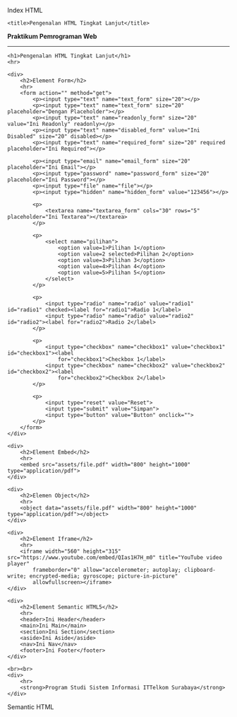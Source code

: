 Index HTML
<!DOCTYPE html>
<html>

<head>
    <meta charset="UTF-8">
    <meta http-equiv="X-UA-Compatible" content="IE=edge">
    <meta name="viewport" content="width=device-width, initial-scale=1.0">
    <meta name="author" content="Adzanil Rachmadhi">
    <meta name="keyword" content="Belajar HTML, Belajar Web">
    <meta name="description" content="Praktikum modul 2">
    <meta name="robots" content="index, follow">

    <title>Pengenalan HTML Tingkat Lanjut</title>
</head>

<body>
    <strong>Praktikum Pemrograman Web</strong>
    <hr>

    <h1>Pengenalan HTML Tingkat Lanjut</h1>
    <hr>

    <div>
        <h2>Element Form</h2>
        <hr>
        <form action="" method="get">
            <p><input type="text" name="text_form" size="20"></p>
            <p><input type="text" name="text_form" size="20" placeholder="Dengan Placeholder"></p>
            <p><input type="text" name="readonly_form" size="20" value="Ini Readonly" readonly></p>
            <p><input type="text" name="disabled_form" value="Ini Disabled" size="20" disabled></p>
            <p><input type="text" name="required_form" size="20" required placeholder="Ini Required"></p>

            <p><input type="email" name="email_form" size="20" placeholder="Ini Email"></p>
            <p><input type="password" name="password_form" size="20" placeholder="Ini Password"></p>
            <p><input type="file" name="file"></p>
            <p><input type="hidden" name="hidden_form" value="123456"></p>

            <p>
                <textarea name="textarea_form" cols="30" rows="5" placeholder="Ini Textarea"></textarea>
            </p>

            <p>
                <select name="pilihan">
                    <option value=1>Pilihan 1</option>
                    <option value=2 selected>Pilihan 2</option>
                    <option value=3>Pilihan 3</option>
                    <option value=4>Pilihan 4</option>
                    <option value=5>Pilihan 5</option>
                </select>
            </p>

            <p>
                <input type="radio" name="radio" value="radio1" id="radio1" checked><label for="radio1">Radio 1</label>
                <input type="radio" name="radio" value="radio2" id="radio2"><label for="radio2">Radio 2</label>
            </p>

            <p>
                <input type="checkbox" name="checkbox1" value="checkbox1" id="checkbox1"><label
                    for="checkbox1">Checkbox 1</label>
                <input type="checkbox" name="checkbox2" value="checkbox2" id="checkbox2"><label
                    for="checkbox2">Checkbox 2</label>
            </p>

            <p>
                <input type="reset" value="Reset">
                <input type="submit" value="Simpan">
                <input type="button" value="Button" onclick="">
            </p>
        </form>
    </div>

    <div>
        <h2>Element Embed</h2>
        <hr>
        <embed src="assets/file.pdf" width="800" height="1000" type="application/pdf">
    </div>

    <div>
        <h2>Elemen Object</h2>
        <hr>
        <object data="assets/file.pdf" width="800" height="1000" type="application/pdf"></object>
    </div>

    <div>
        <h2>Element Iframe</h2>
        <hr>
        <iframe width="560" height="315" src="https://www.youtube.com/embed/QIas1H7H_m0" title="YouTube video player"
            frameborder="0" allow="accelerometer; autoplay; clipboard-write; encrypted-media; gyroscope; picture-in-picture"
            allowfullscreen></iframe>
    </div>

    <div>
        <h2>Element Semantic HTML5</h2>
        <hr>
        <header>Ini Header</header>
        <main>Ini Main</main>
        <section>Ini Section</section>
        <aside>Ini Aside</aside>
        <nav>Ini Nav</nav>
        <footer>Ini Footer</footer>
    </div>

    <br><br>
    <div>
        <hr>
        <strong>Program Studi Sistem Informasi ITTelkom Surabaya</strong>
    </div>
</body>
</html>

Semantic HTML
<!DOCTYPE html>
<html lang="en">
  <head>
    <meta charset="UTF-8" />
    <meta name="viewport" content="width=device-width, initial-scale=1.0" />
    <title>Document</title>
    <style>
      table {
        border-spacing: 2;
        border-collapse: collapse;
        width: 100%;
      }

      th,
      td {
        border: solid 1px black;
        padding: 10px;
      }

      /* {
        background-color: lightsteelblue;
      } */

      tfoot {
        font-weight: bold;
      }
      .Body-text {
        text-align: center;
      }
      .nastedOneCategory {
        text-align: center;
      }
      .videoIframe {
        margin-top: 1rem;
      }
      .artikelLinks {
        vertical-align: top;
      }
      .artikelLinks div ul li {
        margin-top: 0.5rem;
      }
      .nastedBottom {
        vertical-align: top;
      }
    </style>
  </head>
  <body>
    <div>
      <table>
        <thead>
          <tr>
            <th>
              <img
                src="https://bis-sby.telkomuniversity.ac.id/wp-content/uploads/2024/03/LogoSiBaru.png"
                alt="logo"
                width="100px"
              />
            </th>
            <td>
              <table>
                <thead>
                  <tr>
                    <th>Tentang Kami</th>
                    <th>Akademik</th>
                    <th>Dosen & Staff</th>
                    <th>Kerja Sama</th>
                    <th>Blog</th>
                  </tr>
                </thead>
              </table>
            </td>
            <th>
              <a href="#">Admisi</a>
            </th>
          </tr>
        </thead>
      </table>
    </div>
    <div class="Body-text">
      <h2>Blog Sistem Informasi</h2>
    </div>
    <div>
      <table>
        <tr>
          <td>
            <table>
              <tr>
                <td width="75%">
                  <div>
                    <h3>
                      Dua Wisudawan Sistem Infromasi Berhasil Meraih Predikat
                      Cumlaude
                    </h3>
                  </div>
                  <div>
                    <p>
                      Institut Teknologi Telkom Surabaya telah menggelar prosesi
                      wisuda ke-1 secara luring di g hotel Grand Dafam, Surabaya
                      pada Sabtu (26/03/2022) kemarin. Prosesi wisuda ini
                      merupakan yang pertama dilakukan sejak kampus ini berdiri
                      di tahun 2018 lalu. Pada wisuda pertama ini, 16 wisudawan
                      telah dinyatakan lulus secara sah olch Rektor IT Telkom
                      Surabaya Bapak Dr. Tri Arief Sardjono, S.T., M.T.
                    </p>
                    <p>
                      Seluruh wisudawan merupakan mahasiswa yang berhasil lulus
                      dengan masa stadi 3,5 tahun. Dua diantaranya merupakan
                      mahasiswa program studi Sistem Informasi. Mereka adalah
                      Amalina alina Tri Setya Berliana din Irene Dyah Ayuwati.
                      Keduanya berhasil menyandang gelar S.Kom dengan predikat
                      cumlaude. Wisudawan dengan IPK tertinggi adalah Amalina
                      Tri S Berliana yang tidak lain merupakan mahasiswa program
                      studi Sistem Informasi dengan IPK 3.96. Setya
                    </p>
                    Pada prosesi wisuda ini pula, Rektor ITTelkom Surabaya telah
                    menyampaikan pesannya dengan penuh sukacita. Beliau berpesan
                    bagi seluruh wisudawan agar terus mengembankan diri sehingga
                    dapat mengambil peran di era transformasi digital yang
                    disruptif ini. Acara wisada ini dapat disaksikan melalui
                    kanal youtube ITTelkom Surabaya hanbok-Endksibo
                  </div>
                  <div class="videoIframe">
                    <iframe
                      width="560"
                      height="315"
                      src="https://www.youtube.com/embed/bboTVfT1NWY?si=sgAhpZXkGKGKlLdy"
                      title="YouTube video player"
                      frameborder="0"
                      allow="accelerometer; autoplay; clipboard-write; encrypted-media; gyroscope; picture-in-picture; web-share"
                      referrerpolicy="strict-origin-when-cross-origin"
                      allowfullscreen
                    ></iframe>
                  </div>
                </td>
                <td class="artikelLinks">
                  <div>
                    <h4>Tautan Penting</h4>
                    <ul>
                      <li>
                        <a href="#">Lorem, ipsum dolor.</a>
                      </li>
                      <li>
                        <a href="#"
                          >Lorem ipsum dolor sit amet consectetur adipisicing
                          elit.</a
                        >
                      </li>
                      <li>
                        <a href="#">Lorem ipsum dolor sit amet consectetur.</a>
                      </li>
                      <li>
                        <a href="#"
                          >Lorem ipsum dolor sit amet consectetur adipisicing
                          elit. Quisquam.</a
                        >
                      </li>
                      <li>
                        <a href="#"
                          >Lorem ipsum dolor sit amet consectetur adipisicing
                          elit. Quod?</a
                        >
                      </li>
                      <li>
                        <a href="#">Lorem ipsum dolor sit amet consectetur.</a>
                      </li>
                    </ul>
                  </div>
                  <div>
                    <h4>Artikel Terpopuler</h4>
                    <ul>
                      <li>
                        <a href="#"
                          >Lorem ipsum dolor sit amet consectetur adipisicing
                          elit. Quisquam.</a
                        >
                      </li>
                      <li>
                        <a href="#"
                          >Lorem ipsum dolor sit amet consectetur adipisicing
                          elit. Quod?</a
                        >
                      </li>
                      <li>
                        <a href="#">Lorem ipsum dolor sit amet consectetur.</a>
                      </li>
                    </ul>
                  </div>
                </td>
              </tr>
            </table>
          </td>
        </tr>
        <tr >
          <td>
            <table class="">
              <tr class="nastedBottom">
                <td>
                  <h4>Sistem informasi</h4>
                  <p>
                    Lorem ipsum dolor, sit amet consectetur adipisicing elit.
                    Architecto debitis ipsam maxime minus ab magni illo aliquid
                    atque!
                  </p>
                  <p>
                    Lorem ipsum dolor sit amet consectetur adipisicing elit.
                    Accusamus, inventore esse!
                  </p>
                  <p>
                    Lorem, ipsum dolor sit amet consectetur adipisicing elit.
                    Veritatis maxime est asperiores temporibus veniam tempora
                    atque quisquam.
                  </p>
                </td>
                <td>
                  <div>
                    <h4>Tautan Penting</h4>
                    <ul>
                      <li>Mahasiswa & Alumni</li>
                      <li>Kerja Sama</li>
                      <li>Proyek</li>
                    </ul>
                  </div>
                  <div>
                    <h4>Tautan Bermanfaat</h4>
                    <ul>
                      <li>Telkom Indonesia</li>
                      <li>Yayasan Pendidikan Telkom</li>
                      <li>ITTelkom Surabaya</li>
                      <li>Website SMB</li>
                    </ul>
                  </div>
                </td>
                <td>
                  <div>
                    <h4>Info Kontak</h4>
                    <ul>
                      <li>
                        <strong>Alamat :</strong> Lorem ipsum dolor sit amet
                        consectetur.
                      </li>
                      <li><strong>Telpone :</strong> 0937465890</li>
                      <li><strong>Email :</strong> Lorem ipsum@dolor sit</li>
                    </ul>
                  </div>
                  <div>
                    <h4>Media Sosial</h4>
                    <ul>
                      <li>Instagram</li>
                    </ul>
                  </div>
                </td>
              </tr>
            </table>
          </td>
        </tr>
      </table>
    </div>
    <div>
      <p><strong>Copyright © 2023 Telkom University</strong></p>
      <p>builded by CoderTeam</p>
    </div>
  </body>
<html>

Form HTML:
<!DOCTYPE html>
<html lang="en">
<head>
    <meta charset="UTF-8">
    <meta name="viewport" content="width=device-width, initial-scale=1.0">
    <title>Form Registrasi</title>
</head>
<body>
    <h1>Form Registrasi</h1>
    
    <form>
        <fieldset>
            <legend>Biodata</legend>
            <label for="nama">Nama Mahasiswa:</label>
            <input type="text" id="nama" name="nama" placeholder="Nama Anda"><br><br>
            
            <label for="nim">No Induk Mahasiswa (NIM):</label>
            <input type="number" id="nim" name="nim" placeholder="123456789"><br><br>
            
            <label for="alamat">Alamat Mahasiswa:</label>
            <textarea id="alamat" name="alamat" placeholder="Alamat Anda"></textarea><br><br>
            
            <label for="tgl">Tanggal Lahir:</label>
            <select id="tgl" name="tgl">
                <option value="01">01</option>
                <!-- Add more options as needed -->
            </select>
            <select id="bulan" name="bulan">
                <option value="Januari">Januari</option>
                <!-- Add more options as needed -->
            </select>
            <select id="tahun" name="tahun">
                <option value="1990">1990</option>
                <!-- Add more options as needed -->
            </select><br><br>
            
            <label>Jenis Kelamin:</label>
            <input type="radio" id="pria" name="jk" value="Pria">
            <label for="pria">Pria</label>
            <input type="radio" id="wanita" name="jk" value="Wanita">
            <label for="wanita">Wanita</label><br><br>
            
            <label for="foto">Upload Foto:</label>
            <input type="file" id="foto" name="foto"><br><br>
            
            <label for="website">URL Website:</label>
            <input type="url" id="website" name="website" placeholder="URL Website Anda"><br><br>
            
            <label for="pt">Perguruan Tinggi:</label>
            <input type="text" id="pt" name="pt"><br><br>
        </fieldset>
        
        <fieldset>
            <legend>Info Akun</legend>
            <label for="email">Email:</label>
            <input type="email" id="email" name="email" placeholder="Email Anda"><br><br>
            
            <label for="username">Username:</label>
            <input type="text" id="username" name="username" placeholder="Username Anda"><br><br>
            
            <label for="password">Password:</label>
            <input type="password" id="password" name="password" placeholder="Password Anda"><br><br>
            
            <label for="repeat-password">Ulangi Password:</label>
            <input type="password" id="repeat-password" name="repeat-password" placeholder="Password Anda"><br><br>
        </fieldset>
        
        <fieldset>
            <legend>Kemampuan Dasar</legend>
            <input type="checkbox" id="html" name="skills" value="HTML">
            <label for="html">HTML</label>
            <input type="checkbox" id="css" name="skills" value="CSS">
            <label for="css">CSS</label>
            <input type="checkbox" id="javascript" name="skills" value="Javascript">
            <label for="javascript">Javascript</label>
            <input type="checkbox" id="php" name="skills" value="PHP">
            <label for="php">PHP</label>
            <input type="checkbox" id="mysql" name="skills" value="MySQL">
            <label for="mysql">MySQL</label>
            <input type="checkbox" id="laravel" name="skills" value="Laravel">
            <label for="laravel">Laravel</label>
            <input type="checkbox" id="react-native" name="skills" value="React Native">
            <label for="react-native">React Native</label>
        </fieldset>
        
        <button type="reset">Reset</button>
        <button type="submit">Simpan</button>
    </form>
</body>
</html>

